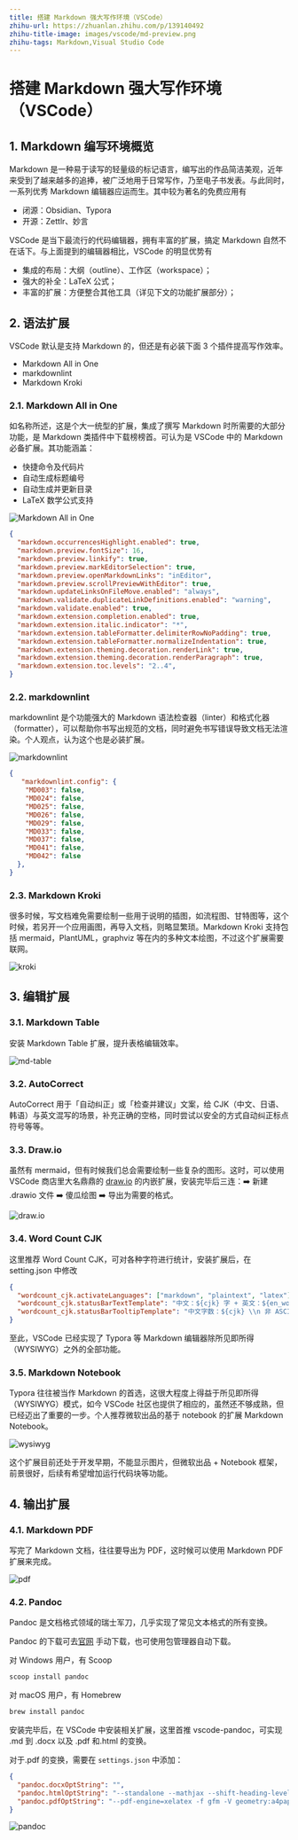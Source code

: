 ```yaml
---
title: 搭建 Markdown 强大写作环境（VSCode）
zhihu-url: https://zhuanlan.zhihu.com/p/139140492
zhihu-title-image: images/vscode/md-preview.png
zhihu-tags: Markdown,Visual Studio Code
---
```


# 搭建 Markdown 强大写作环境（VSCode）

## 1. Markdown 编写环境概览

Markdown 是一种易于读写的轻量级的标记语言，编写出的作品简洁美观，近年来受到了越来越多的追捧，被广泛地用于日常写作，乃至电子书发表。与此同时，一系列优秀 Markdown 编辑器应运而生。其中较为著名的免费应用有

- 闭源：Obsidian、Typora
- 开源：Zettlr、妙言

VSCode 是当下最流行的代码编辑器，拥有丰富的扩展，搞定 Markdown 自然不在话下。与上面提到的编辑器相比，VSCode 的明显优势有

- 集成的布局：大纲（outline）、工作区（workspace）；
- 强大的补全：LaTeX 公式；
- 丰富的扩展：方便整合其他工具（详见下文的功能扩展部分）；

## 2. 语法扩展

VSCode 默认是支持 Markdown 的，但还是有必装下面 3 个插件提高写作效率。

- Markdown All in One
- markdownlint
- Markdown Kroki

### 2.1. Markdown All in One

如名称所述，这是个大一统型的扩展，集成了撰写 Markdown 时所需要的大部分功能，是 Markdown 类插件中下载榜榜首。可认为是 VSCode 中的 Markdown 必备扩展。其功能涵盖：

- 快捷命令及代码片
- 自动生成标题编号
- 自动生成并更新目录
- LaTeX 数学公式支持

![Markdown All in One](images/vscode/vscode-md.png)

```json
{
  "markdown.occurrencesHighlight.enabled": true,
  "markdown.preview.fontSize": 16,
  "markdown.preview.linkify": true,
  "markdown.preview.markEditorSelection": true,
  "markdown.preview.openMarkdownLinks": "inEditor",
  "markdown.preview.scrollPreviewWithEditor": true,
  "markdown.updateLinksOnFileMove.enabled": "always",
  "markdown.validate.duplicateLinkDefinitions.enabled": "warning",
  "markdown.validate.enabled": true,
  "markdown.extension.completion.enabled": true,
  "markdown.extension.italic.indicator": "*",
  "markdown.extension.tableFormatter.delimiterRowNoPadding": true,
  "markdown.extension.tableFormatter.normalizeIndentation": true,
  "markdown.extension.theming.decoration.renderLink": true,
  "markdown.extension.theming.decoration.renderParagraph": true,
  "markdown.extension.toc.levels": "2..4",
}
```

### 2.2. markdownlint

markdownlint 是个功能强大的 Markdown 语法检查器（linter）和格式化器（formatter），可以帮助你书写出规范的文档，同时避免书写错误导致文档无法渲染。个人观点，认为这个也是必装扩展。

![markdownlint](images/vscode/vscode-mdlint.png)

```json
{
   "markdownlint.config": {
    "MD003": false,
    "MD024": false,
    "MD025": false,
    "MD026": false,
    "MD029": false,
    "MD033": false,
    "MD037": false,
    "MD041": false,
    "MD042": false
  },
}
```

### 2.3. Markdown Kroki

很多时候，写文档难免需要绘制一些用于说明的插图，如流程图、甘特图等，这个时候，若另开一个应用画图，再导入文档，则略显繁琐。Markdown Kroki 支持包括 mermaid，PlantUML，graphviz 等在内的多种文本绘图，不过这个扩展需要联网。

![kroki](images/vscode/vscode-mdkroki.png)

## 3. 编辑扩展

### 3.1. Markdown Table

安装 Markdown Table 扩展，提升表格编辑效率。

![md-table](images/vscode/md-table.png)

### 3.2. AutoCorrect

AutoCorrect 用于「自动纠正」或「检查并建议」文案，给 CJK（中文、日语、韩语）与英文混写的场景，补充正确的空格，同时尝试以安全的方式自动纠正标点符号等等。

### 3.3. Draw.io

虽然有 mermaid，但有时候我们总会需要绘制一些复杂的图形。这时，可以使用 VSCode 商店里大名鼎鼎的 [draw.io](https://app.diagrams.net/) 的内嵌扩展，安装完毕后三连：➡️ 新建 .drawio 文件 ➡️ 傻瓜绘图 ➡️ 导出为需要的格式。

![draw.io](images/vscode/vscode-drawio.png)

### 3.4. Word Count CJK

这里推荐 Word Count CJK，可对各种字符进行统计，安装扩展后，在 setting.json 中修改

```json
{
  "wordcount_cjk.activateLanguages": ["markdown", "plaintext", "latex"],
  "wordcount_cjk.statusBarTextTemplate": "中文：${cjk} 字 + 英文：${en_words} 词",
  "wordcount_cjk.statusBarTooltipTemplate": "中文字数：${cjk} \\n 非 ASCII 字符数：\\t${total - ascii} \\n 英文单词数：${en_words} \\n 非空白字符数：${total - whitespace} \\n 总字符数：${total}"
}
```

至此，VSCode 已经实现了 Typora 等 Markdown 编辑器除所见即所得（WYSIWYG）之外的全部功能。

### 3.5. Markdown Notebook

Typora 往往被当作 Markdown 的首选，这很大程度上得益于所见即所得（WYSIWYG）模式，如今 VSCode 社区也提供了相应的，虽然还不够成熟，但已经迈出了重要的一步。个人推荐微软出品的基于 notebook 的扩展 Markdown Notebook。

![wysiwyg](images/vscode/md-wysiwyg.png)

这个扩展目前还处于开发早期，不能显示图片，但微软出品 + Notebook 框架，前景很好，后续有希望增加运行代码块等功能。

## 4. 输出扩展

### 4.1. Markdown PDF

写完了 Markdown 文档，往往要导出为 PDF，这时候可以使用 Markdown PDF 扩展来完成。

![pdf](images/vscode/vscode-mdpdf.png)

### 4.2. Pandoc

Pandoc 是文档格式领域的瑞士军刀，几乎实现了常见文本格式的所有变换。

Pandoc 的下载可去[官网](https://pandoc.org/) 手动下载，也可使用包管理器自动下载。

对 Windows 用户，有 Scoop

```powershell
scoop install pandoc
```

对 macOS 用户，有 Homebrew

```sh
brew install pandoc
```

安装完毕后，在 VSCode 中安装相关扩展，这里首推 vscode-pandoc，可实现 .md 到 .docx 以及 .pdf 和.html 的变换。

对于.pdf 的变换，需要在 `settings.json` 中添加：

```json
{
  "pandoc.docxOptString": "",
  "pandoc.htmlOptString": "--standalone --mathjax --shift-heading-level-by=-1",
  "pandoc.pdfOptString": "--pdf-engine=xelatex -f gfm -V geometry:a4paper -V geometry:margin=2cm -V CJKmainfont=\"STFangsong\""
}
```

![pandoc](images/vscode/vscode-pandoc.png)
